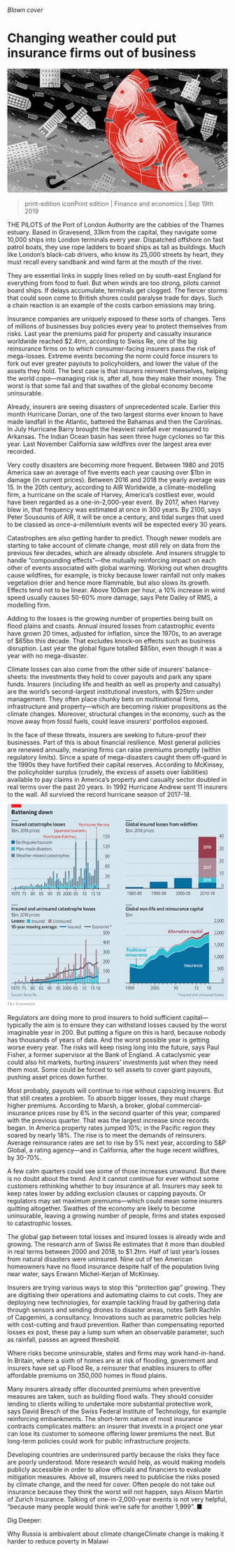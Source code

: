 ###### Blown cover

# Changing weather could put insurance firms out of business 

![image](images/20190921_fnd001.jpg) 

> print-edition iconPrint edition | Finance and economics | Sep 19th 2019 

THE PILOTS of the Port of London Authority are the cabbies of the Thames estuary. Based in Gravesend, 33km from the capital, they navigate some 10,000 ships into London terminals every year. Dispatched offshore on fast patrol boats, they use rope ladders to board ships as tall as buildings. Much like London’s black-cab drivers, who know its 25,000 streets by heart, they must recall every sandbank and wind farm at the mouth of the river. 

They are essential links in supply lines relied on by south-east England for everything from food to fuel. But when winds are too strong, pilots cannot board ships. If delays accumulate, terminals get clogged. The fiercer storms that could soon come to British shores could paralyse trade for days. Such a chain reaction is an example of the costs carbon emissions may bring. 

Insurance companies are uniquely exposed to these sorts of changes. Tens of millions of businesses buy policies every year to protect themselves from risks. Last year the premiums paid for property and casualty insurance worldwide reached $2.4trn, according to Swiss Re, one of the big reinsurance firms on to which consumer-facing insurers pass the risk of mega-losses. Extreme events becoming the norm could force insurers to fork out ever greater payouts to policyholders, and lower the value of the assets they hold. The best case is that insurers reinvent themselves, helping the world cope—managing risk is, after all, how they make their money. The worst is that some fail and that swathes of the global economy become uninsurable. 

Already, insurers are seeing disasters of unprecedented scale. Earlier this month Hurricane Dorian, one of the two largest storms ever known to have made landfall in the Atlantic, battered the Bahamas and then the Carolinas. In July Hurricane Barry brought the heaviest rainfall ever measured to Arkansas. The Indian Ocean basin has seen three huge cyclones so far this year. Last November California saw wildfires over the largest area ever recorded. 

Very costly disasters are becoming more frequent. Between 1980 and 2015 America saw an average of five events each year causing over $1bn in damage (in current prices). Between 2016 and 2018 the yearly average was 15. In the 20th century, according to AIR Worldwide, a climate-modelling firm, a hurricane on the scale of Harvey, America’s costliest ever, would have been regarded as a one-in-2,000-year event. By 2017, when Harvey blew in, that frequency was estimated at once in 300 years. By 2100, says Peter Sousounis of AIR, it will be once a century, and tidal surges that used to be classed as once-a-millennium events will be expected every 30 years. 

Catastrophes are also getting harder to predict. Though newer models are starting to take account of climate change, most still rely on data from the previous few decades, which are already obsolete. And insurers struggle to handle “compounding effects”—the mutually reinforcing impact on each other of events associated with global warming. Working out when droughts cause wildfires, for example, is tricky because lower rainfall not only makes vegetation drier and hence more flammable, but also slows its growth. Effects tend not to be linear. Above 100km per hour, a 10% increase in wind speed usually causes 50-60% more damage, says Pete Dailey of RMS, a modelling firm. 

Adding to the losses is the growing number of properties being built on flood plains and coasts. Annual insured losses from catastrophic events have grown 20 times, adjusted for inflation, since the 1970s, to an average of $65bn this decade. That excludes knock-on effects such as business disruption. Last year the global figure totalled $85bn, even though it was a year with no mega-disaster. 

Climate losses can also come from the other side of insurers’ balance-sheets: the investments they hold to cover payouts and park any spare funds. Insurers (including life and health as well as property and casualty) are the world’s second-largest institutional investors, with $25trn under management. They often place chunky bets on multinational firms, infrastructure and property—which are becoming riskier propositions as the climate changes. Moreover, structural changes in the economy, such as the move away from fossil fuels, could leave insurers’ portfolios exposed. 

In the face of these threats, insurers are seeking to future-proof their businesses. Part of this is about financial resilience. Most general policies are renewed annually, meaning firms can raise premiums promptly (within regulatory limits). Since a spate of mega-disasters caught them off-guard in the 1990s they have fortified their capital reserves. According to McKinsey, the policyholder surplus (crudely, the excess of assets over liabilities) available to pay claims in America’s property and casualty sector doubled in real terms over the past 20 years. In 1992 Hurricane Andrew sent 11 insurers to the wall. All survived the record hurricane season of 2017-18. 

![image](images/20190921_fnc745.png) 

Regulators are doing more to prod insurers to hold sufficient capital—typically the aim is to ensure they can withstand losses caused by the worst imaginable year in 200. But putting a figure on this is hard, because nobody has thousands of years of data. And the worst possible year is getting worse every year. The risks will keep rising long into the future, says Paul Fisher, a former supervisor at the Bank of England. A cataclysmic year could also hit markets, hurting insurers’ investments just when they need them most. Some could be forced to sell assets to cover giant payouts, pushing asset prices down further. 

Most probably, payouts will continue to rise without capsizing insurers. But that still creates a problem. To absorb bigger losses, they must charge higher premiums. According to Marsh, a broker, global commercial-insurance prices rose by 6% in the second quarter of this year, compared with the previous quarter. That was the largest increase since records began. In America property rates jumped 10%; in the Pacific region they soared by nearly 18%. The rise is to meet the demands of reinsurers. Average reinsurance rates are set to rise by 5% next year, according to S&P Global, a rating agency—and in California, after the huge recent wildfires, by 30-70%. 

A few calm quarters could see some of those increases unwound. But there is no doubt about the trend. And it cannot continue for ever without some customers rethinking whether to buy insurance at all. Insurers may seek to keep rates lower by adding exclusion clauses or capping payouts. Or regulators may set maximum premiums—which could mean some insurers quitting altogether. Swathes of the economy are likely to become uninsurable, leaving a growing number of people, firms and states exposed to catastrophic losses. 

The global gap between total losses and insured losses is already wide and growing. The research arm of Swiss Re estimates that it more than doubled in real terms between 2000 and 2018, to $1.2trn. Half of last year’s losses from natural disasters were uninsured. Nine out of ten American homeowners have no flood insurance despite half of the population living near water, says Erwann Michel-Kerjan of McKinsey. 

Insurers are trying various ways to stop this “protection gap” growing. They are digitising their operations and automating claims to cut costs. They are deploying new technologies, for example tackling fraud by gathering data through sensors and sending drones to disaster areas, notes Seth Rachlin of Capgemini, a consultancy. Innovations such as parametric policies help with cost-cutting and fraud prevention. Rather than compensating reported losses ex post, these pay a lump sum when an observable parameter, such as rainfall, passes an agreed threshold. 

Where risks become uninsurable, states and firms may work hand-in-hand. In Britain, where a sixth of homes are at risk of flooding, government and insurers have set up Flood Re, a reinsurer that enables insurers to offer affordable premiums on 350,000 homes in flood plains. 

Many insurers already offer discounted premiums when preventive measures are taken, such as building flood walls. They should consider lending to clients willing to undertake more substantial protective work, says David Bresch of the Swiss Federal Institute of Technology, for example reinforcing embankments. The short-term nature of most insurance contracts complicates matters: an insurer that invests in a project one year can lose its customer to someone offering lower premiums the next. But long-term policies could work for public infrastructure projects. 

Developing countries are underinsured partly because the risks they face are poorly understood. More research would help, as would making models publicly accessible in order to allow officials and financiers to evaluate mitigation measures. Above all, insurers need to publicise the risks posed by climate change, and the need for cover. Often people do not take out insurance because they think the worst will not happen, says Alison Martin of Zurich Insurance. Talking of one-in-2,000-year events is not very helpful, “because many people would think we’re safe for another 1,999”. ■ 

Dig Deeper: 

Why Russia is ambivalent about climate changeClimate change is making it harder to reduce poverty in Malawi 

